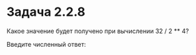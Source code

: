 # Задача 2.2.8

Какое значение будет получено при вычислении 32 / 2 ** 4?

Введите численный ответ:
